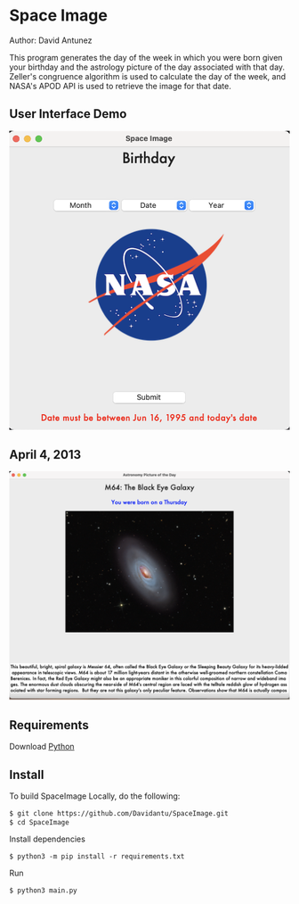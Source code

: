 # Space Image
Author: David Antunez

This program generates the day of the week in which you were born given your birthday and the astrology picture of the day associated with that day. Zeller's congruence 
algorithm is used to calculate the day of the week, and NASA's APOD API is used to retrieve the image for that date.

## User Interface Demo
![Space Image](https://github.com/Davidantu/SpaceImage/blob/main/Images/GUI.png)
## April 4, 2013
![M64: The Black Eye Galaxy](https://github.com/Davidantu/SpaceImage/blob/main/Images/Example.png)
## Requirements
Download [Python](https://www.python.org/downloads/)
## Install
To build SpaceImage Locally, do the following:
```
$ git clone https://github.com/Davidantu/SpaceImage.git
$ cd SpaceImage
```
Install dependencies
```
$ python3 -m pip install -r requirements.txt
```
Run 
```
$ python3 main.py
```